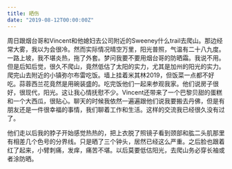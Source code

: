 ```yaml
---
title: 晒伤
date: "2019-08-12T00:00:00Z"
---
```


周日跟烟台哥和Vincent和他媳妇去公司附近的Sweeney什么trail去爬山。那边经常大雾，我以为会很冷。然而实际情况晴空万里，阳光普照，气温有二十八九度。一路上坡，我不堪炎热，拖了外套。梦问我要不要用烟台哥的防晒霜。我说不用。但是后知后觉，很久不爬山，竟然低估了太阳的实力，尤其是加州的阳光的实力。爬完山去附近的小镇弥尔布雷吃饭。墙上挂着米其林2019，但饭菜一点都不好吃。蒜蓉西兰花竟然是用碗装盛的。吃完饭他们一起来参观我家。他们说房子很好，很现代，阳光。这让我心情抚慰不少。Vincent还带来了一个巴黎贝甜的蛋糕和一个大西瓜，很贴心。聊天的时候我依然一遍遍跟他们说我要搬去丹佛，但是有朋友还是一件很幸福的事情，我们聊着工作和生活。这样的交流我已经很久没有过了。

他们走以后我的脖子开始感觉热热的，把上衣脱了照镜子看到颈部和肱二头肌那里有相差几个色号的分界线。只是晒了三个钟头，居然已经这么严重。之后脸也跟着红了起来，小臂刺痛，发痒，痛苦不堪。以后莫要低估阳光，去爬山务必穿长袖或者涂防晒。
